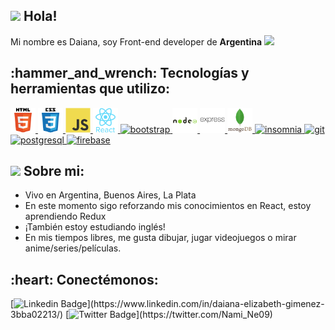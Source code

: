 <h2> <img src="https://emojis.slackmojis.com/emojis/images/1588315024/8823/hyperkitty.gif?1588315024" width="30" /> Hola! </h2>

Mi nombre es Daiana, soy Front-end developer de **Argentina** <img src="https://upload.wikimedia.org/wikipedia/commons/thumb/1/1a/Flag_of_Argentina.svg/1200px-Flag_of_Argentina.svg.png" width="28" />

<h2 align="left">:hammer_and_wrench: Tecnologías y herramientas que utilizo:</h2>

<p align="left">
    <a href="https://www.w3.org/html/" target="_blank"> <img src="https://raw.githubusercontent.com/devicons/devicon/master/icons/html5/html5-original-wordmark.svg" alt="html5" width="40" height="40"/> </a>
    <a href="https://www.w3schools.com/css/" target="_blank"> <img src="https://raw.githubusercontent.com/devicons/devicon/master/icons/css3/css3-original-wordmark.svg" alt="css3" width="40" height="40"/> </a>
    <a href="https://developer.mozilla.org/en-US/docs/Web/JavaScript" target="_blank"> <img src="https://raw.githubusercontent.com/devicons/devicon/master/icons/javascript/javascript-original.svg" alt="javascript" width="40" height="40"/> </a>
<a href="https://reactjs.org/" target="_blank"> <img src="https://raw.githubusercontent.com/devicons/devicon/master/icons/react/react-original-wordmark.svg" alt="react" width="40" height="40"/> </a>
<a href="https://getbootstrap.com/" target="_blank"> <img src="https://upload.wikimedia.org/wikipedia/commons/thumb/b/b2/Bootstrap_logo.svg/1200px-Bootstrap_logo.svg.png" alt="bootstrap" width="40" height="40"/> </a>
      <a href="https://nodejs.org" target="_blank"> <img src="https://raw.githubusercontent.com/devicons/devicon/master/icons/nodejs/nodejs-original-wordmark.svg" alt="nodejs" width="40" height="40"/> </a>
    <a href="https://expressjs.com" target="_blank"> <img src="https://raw.githubusercontent.com/devicons/devicon/master/icons/express/express-original-wordmark.svg" alt="express" width="40" height="40"/> </a>
    <a href="https://www.mongodb.com/" target="_blank"> <img src="https://raw.githubusercontent.com/devicons/devicon/master/icons/mongodb/mongodb-original-wordmark.svg" alt="mongodb" width="40" height="40"/> </a>
<a href="https://insomnia.rest/download" target="_blank"> <img src="https://seeklogo.com/images/I/insomnia-logo-A35E09EB19-seeklogo.com.png" alt="insomnia" width="40" height="40"/> </a>
<a href="https://git-scm.com/" target="_blank"> <img src="https://www.vectorlogo.zone/logos/git-scm/git-scm-icon.svg" alt="git" width="40" height="40"/> </a>
<a href="https://www.postgresql.org/" target="_blank"> <img src="https://upload.wikimedia.org/wikipedia/commons/thumb/2/29/Postgresql_elephant.svg/640px-Postgresql_elephant.svg.png" alt="postgresql" width="40" height="40"/> </a>
<a href="https://firebase.google.com/" target="_blank"> <img src="https://www.vectorlogo.zone/logos/firebase/firebase-icon.svg" alt="firebase" width="40" height="40"/> </a>
</p>

<h2 align="left"> <img src="https://media.giphy.com/media/mGcNjsfWAjY5AEZNw6/giphy.gif" width="50"> Sobre mi:</h2>

- Vivo en Argentina, Buenos Aires, La Plata
- En este momento sigo reforzando mis conocimientos en React, estoy aprendiendo Redux
- ¡También estoy estudiando inglés! 
- En mis tiempos libres, me gusta dibujar, jugar videojuegos o mirar anime/series/películas.

<h2 align="left">:heart: Conectémonos:</h2>

[![Linkedin Badge](https://img.shields.io/badge/-Daiana-blue?style=flat-square&logo=Linkedin&logoColor=white&link=[https://www.linkedin.com/in/imsivram1999/](https://www.linkedin.com/in/daiana-elizabeth-gimenez-3bba02213/))](https://www.linkedin.com/in/daiana-elizabeth-gimenez-3bba02213/)
[![Twitter Badge](https://img.shields.io/badge/-noctis_09-D7008A?style=flat-square&labelColor=D7008A&logo=Instagram&logoColor=white&link=[https://www.instagram.com/itz.me____p.r.i.n.c.e_____/](https://www.twitter.com/))](https://twitter.com/Nami_Ne09)

